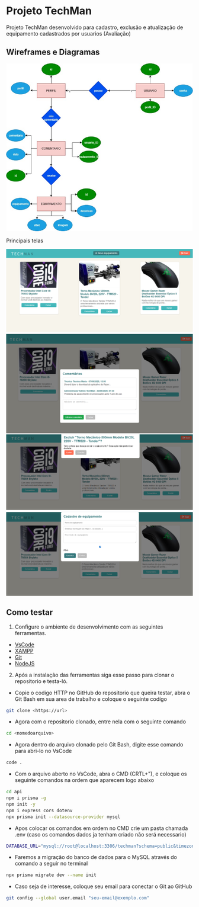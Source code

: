 # Projeto TechMan

Projeto TechMan desenvolvido para cadastro, exclusão e atualização de equipamento cadastrados por usuarios (Avaliação)

## Wireframes e Diagramas

![MerDer](./Docs/MerDer.jpg)

Principais telas 

![Wireframe01](./Docs/wireframe/Tela_admin.png)
![Wireframe02](./Docs/wireframe/comentario.png)
![Wireframe03](./Docs/wireframe/excluir.png)
![Wireframe03](./Docs/wireframe/equipamento.png)


## Como testar 
1. Configure o ambiente de desenvolvimento com as seguintes ferramentas.

- [VsCode](https://code.visualstudio.com/)
- [XAMPP](https://www.apachefriends.org/pt_br/index.html)
- [Git](https://git-scm.com/downloads)
- [NodeJS](https://nodejs.org/pt)

2. Após a instalação das ferramentas siga esse passo para clonar o repositorio e testa-ló.

- Copie o codigo HTTP no GitHub do repositorio que queira testar, abra o Git Bash em sua area de trabalho e coloque o seguinte codígo

```bash
git clone <https://url>
```

- Agora com o repositorio clonado, entre nela com o seguinte comando

```bash
cd <nomedoarquivo>
```

- Agora dentro do arquivo clonado pelo Git Bash, digite esse comando para abri-lo no VsCode

```bash
code .
```

- Com o arquivo aberto no VsCode, abra o CMD (CRTL+"), e coloque os seguinte comandos na ordem que aparecem logo abaixo

```bash
cd api
npm i prisma -g
npm init -y
npm i express cors dotenv 
npx prisma init --datasource-provider mysql
```

- Apos colocar os comandos em ordem no CMD crie um pasta chamada .env (caso os comandos dados ja tenham criado não será necessario)

```bash
DATABASE_URL="mysql://root@localhost:3306/techman?schema=public&timezone=UTC"
```

- Faremos a migração do banco de dados para o MySQL através do comando a seguir no terminal

```bash
npx prisma migrate dev --name init
```

- Caso seja de interesse, coloque seu email para conectar o Git ao GitHub

```bash
git config --global user.email "seu-email@exemplo.com"
```